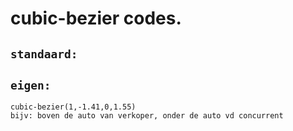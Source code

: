 # cubic-bezier codes.

## `standaard:`

## `eigen:`

```
cubic-bezier(1,-1.41,0,1.55)
bijv: boven de auto van verkoper, onder de auto vd concurrent
```
